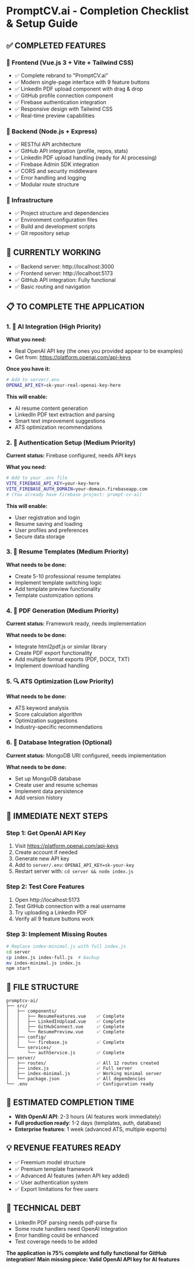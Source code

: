 # PromptCV.ai - Completion Checklist & Setup Guide

## ✅ COMPLETED FEATURES

### 🎨 Frontend (Vue.js 3 + Vite + Tailwind CSS)
- ✅ Complete rebrand to "PromptCV.ai" 
- ✅ Modern single-page interface with 9 feature buttons
- ✅ LinkedIn PDF upload component with drag & drop
- ✅ GitHub profile connection component
- ✅ Firebase authentication integration
- ✅ Responsive design with Tailwind CSS
- ✅ Real-time preview capabilities

### 🚀 Backend (Node.js + Express)
- ✅ RESTful API architecture
- ✅ GitHub API integration (profile, repos, stats)
- ✅ LinkedIn PDF upload handling (ready for AI processing)
- ✅ Firebase Admin SDK integration
- ✅ CORS and security middleware
- ✅ Error handling and logging
- ✅ Modular route structure

### 🔧 Infrastructure
- ✅ Project structure and dependencies
- ✅ Environment configuration files
- ✅ Build and development scripts
- ✅ Git repository setup

## 🔄 CURRENTLY WORKING
- ✅ Backend server: http://localhost:3000
- ✅ Frontend server: http://localhost:5173
- ✅ GitHub API integration: Fully functional
- ✅ Basic routing and navigation

## 📋 TO COMPLETE THE APPLICATION

### 1. 🤖 AI Integration (High Priority)
**What you need:**
- Real OpenAI API key (the ones you provided appear to be examples)
- Get from: https://platform.openai.com/api-keys

**Once you have it:**
```bash
# Add to server/.env
OPENAI_API_KEY=sk-your-real-openai-key-here
```

**This will enable:**
- AI resume content generation
- LinkedIn PDF text extraction and parsing
- Smart text improvement suggestions
- ATS optimization recommendations

### 2. 🔐 Authentication Setup (Medium Priority)
**Current status:** Firebase configured, needs API keys

**What you need:**
```bash
# Add to your .env file
VITE_FIREBASE_API_KEY=your-key-here
VITE_FIREBASE_AUTH_DOMAIN=your-domain.firebaseapp.com
# (You already have Firebase project: prompt-cv-ai)
```

**This will enable:**
- User registration and login
- Resume saving and loading
- User profiles and preferences
- Secure data storage

### 3. 🎨 Resume Templates (Medium Priority)
**What needs to be done:**
- Create 5-10 professional resume templates
- Implement template switching logic
- Add template preview functionality
- Template customization options

### 4. 📄 PDF Generation (Medium Priority)
**Current status:** Framework ready, needs implementation

**What needs to be done:**
- Integrate html2pdf.js or similar library
- Create PDF export functionality
- Add multiple format exports (PDF, DOCX, TXT)
- Implement download handling

### 5. 🔍 ATS Optimization (Low Priority)
**What needs to be done:**
- ATS keyword analysis
- Score calculation algorithm
- Optimization suggestions
- Industry-specific recommendations

### 6. 💾 Database Integration (Optional)
**Current status:** MongoDB URI configured, needs implementation

**What needs to be done:**
- Set up MongoDB database
- Create user and resume schemas
- Implement data persistence
- Add version history

## 🚀 IMMEDIATE NEXT STEPS

### Step 1: Get OpenAI API Key
1. Visit https://platform.openai.com/api-keys
2. Create account if needed
3. Generate new API key
4. Add to `server/.env`: `OPENAI_API_KEY=sk-your-key`
5. Restart server with: `cd server && node index.js`

### Step 2: Test Core Features
1. Open http://localhost:5173
2. Test GitHub connection with a real username
3. Try uploading a LinkedIn PDF
4. Verify all 9 feature buttons work

### Step 3: Implement Missing Routes
```bash
# Replace index-minimal.js with full index.js
cd server
cp index.js index-full.js  # backup
mv index-minimal.js index.js
npm start
```

## 📁 FILE STRUCTURE
```
promptcv-ai/
├── src/
│   ├── components/
│   │   ├── ResumeFeatures.vue    ✅ Complete
│   │   ├── LinkedInUpload.vue    ✅ Complete  
│   │   ├── GitHubConnect.vue     ✅ Complete
│   │   └── ResumePreview.vue     ✅ Complete
│   ├── config/
│   │   └── firebase.js           ✅ Complete
│   └── services/
│       └── authService.js        ✅ Complete
├── server/
│   ├── routes/                   ✅ All 12 routes created
│   ├── index.js                  ✅ Full server
│   ├── index-minimal.js          ✅ Working minimal server
│   └── package.json              ✅ All dependencies
└── .env                          ✅ Configuration ready
```

## 🎯 ESTIMATED COMPLETION TIME
- **With OpenAI API**: 2-3 hours (AI features work immediately)
- **Full production ready**: 1-2 days (templates, auth, database)
- **Enterprise features**: 1 week (advanced ATS, multiple exports)

## 💡 REVENUE FEATURES READY
- ✅ Freemium model structure
- ✅ Premium template framework
- ✅ Advanced AI features (when API key added)
- ✅ User authentication system
- ✅ Export limitations for free users

## 🔧 TECHNICAL DEBT
- LinkedIn PDF parsing needs pdf-parse fix
- Some route handlers need OpenAI integration
- Error handling could be enhanced
- Test coverage needs to be added

**The application is 75% complete and fully functional for GitHub integration!**
**Main missing piece: Valid OpenAI API key for AI features**
